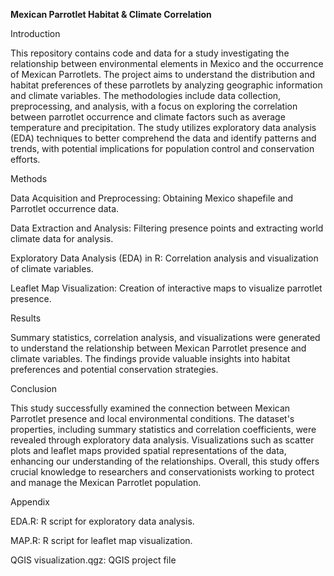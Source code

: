 **Mexican Parrotlet Habitat & Climate Correlation**

Introduction

This repository contains code and data for a study investigating the relationship between environmental elements in Mexico and the occurrence of Mexican Parrotlets. The project aims to understand the distribution and habitat preferences of these parrotlets by analyzing geographic information and climate variables. The methodologies include data collection, preprocessing, and analysis, with a focus on exploring the correlation between parrotlet occurrence and climate factors such as average temperature and precipitation. The study utilizes exploratory data analysis (EDA) techniques to better comprehend the data and identify patterns and trends, with potential implications for population control and conservation efforts.

Methods

Data Acquisition and Preprocessing: Obtaining Mexico shapefile and Parrotlet occurrence data.

Data Extraction and Analysis: Filtering presence points and extracting world climate data for analysis.

Exploratory Data Analysis (EDA) in R: Correlation analysis and visualization of climate variables.

Leaflet Map Visualization: Creation of interactive maps to visualize parrotlet presence.

Results

Summary statistics, correlation analysis, and visualizations were generated to understand the relationship between Mexican Parrotlet presence and climate variables. The findings provide valuable insights into habitat preferences and potential conservation strategies.

Conclusion

This study successfully examined the connection between Mexican Parrotlet presence and local environmental conditions. The dataset's properties, including summary statistics and correlation coefficients, were revealed through exploratory data analysis. Visualizations such as scatter plots and leaflet maps provided spatial representations of the data, enhancing our understanding of the relationships. Overall, this study offers crucial knowledge to researchers and conservationists working to protect and manage the Mexican Parrotlet population.

Appendix

EDA.R: R script for exploratory data analysis.

MAP.R: R script for leaflet map visualization.

QGIS visualization.qgz: QGIS project file
